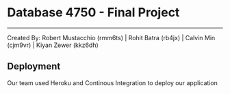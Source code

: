 # Database 4750 - Final Project

---

Created By: Robert Mustacchio (rmm6ts) | Rohit Batra (rb4jx) | Calvin Min (cjm9vr) | Kiyan Zewer (kkz6dh)

## Deployment

Our team used Heroku and Continous Integration to deploy our application
